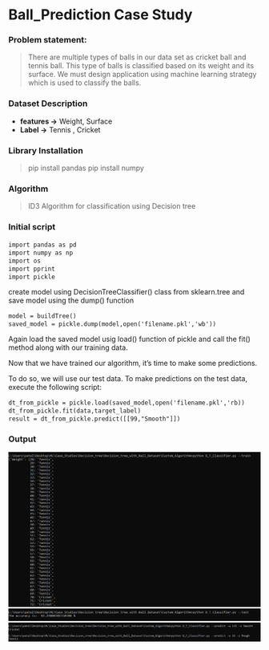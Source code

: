 ﻿# Ball_Prediction Case Study

### Problem statement:

> There are multiple types of balls in our data set as cricket ball and tennis ball. This type of balls is classified based on its weight and its surface. We must design application using machine learning strategy which is used to classify the balls.

### Dataset Description

- **features ->** Weight, Surface
- **Label ->** Tennis , Cricket

### Library Installation

> pip install pandas
> pip install numpy

### Algorithm

> ID3 Algorithm for classification using Decision tree

### Initial script

```
import pandas as pd
import numpy as np
import os
import pprint
import pickle
```

create model using DecisionTreeClassifier() class from sklearn.tree and save model using the dump() function
```
model = buildTree()
saved_model = pickle.dump(model,open('filename.pkl','wb'))
```

Again load the saved model usig load() function of pickle and call the fit() method along with our training data.

Now that we have trained our algorithm, it’s time to make some predictions. 

To do so, we will use our test data. To make predictions on the test data, execute the following script:

```
dt_from_pickle = pickle.load(saved_model,open('filename.pkl','rb))
dt_from_pickle.fit(data,target_label)
result = dt_from_pickle.predict([[99,"Smooth"]])
```

### Output

![](train_model.PNG)
![](test_model.PNG)
![](predict_label.PNG)


